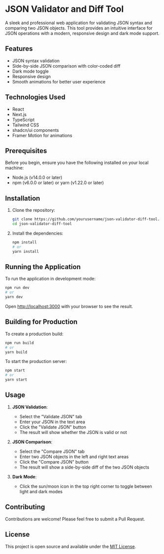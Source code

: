 # JSON Validator and Diff Tool

A sleek and professional web application for validating JSON syntax and comparing two JSON objects. This tool provides an intuitive interface for JSON operations with a modern, responsive design and dark mode support.

## Features

- JSON syntax validation
- Side-by-side JSON comparison with color-coded diff
- Dark mode toggle
- Responsive design
- Smooth animations for better user experience

## Technologies Used

- React
- Next.js
- TypeScript
- Tailwind CSS
- shadcn/ui components
- Framer Motion for animations

## Prerequisites

Before you begin, ensure you have the following installed on your local machine:

- Node.js (v14.0.0 or later)
- npm (v6.0.0 or later) or yarn (v1.22.0 or later)

## Installation

1. Clone the repository:

   ```bash
   git clone https://github.com/yourusername/json-validator-diff-tool.git
   cd json-validator-diff-tool
   ```

2. Install the dependencies:

   ```bash
   npm install
   # or
   yarn install
   ```

## Running the Application

To run the application in development mode:

```bash
npm run dev
# or
yarn dev
```

Open [http://localhost:3000](http://localhost:3000) with your browser to see the result.

## Building for Production

To create a production build:

```bash
npm run build
# or
yarn build
```

To start the production server:

```bash
npm start
# or
yarn start
```

## Usage

1. **JSON Validation**:
   - Select the "Validate JSON" tab
   - Enter your JSON in the text area
   - Click the "Validate JSON" button
   - The result will show whether the JSON is valid or not

2. **JSON Comparison**:
   - Select the "Compare JSON" tab
   - Enter two JSON objects in the left and right text areas
   - Click the "Compare JSON" button
   - The result will show a side-by-side diff of the two JSON objects

3. **Dark Mode**:
   - Click the sun/moon icon in the top right corner to toggle between light and dark modes

## Contributing

Contributions are welcome! Please feel free to submit a Pull Request.

## License

This project is open source and available under the [MIT License](LICENSE).

